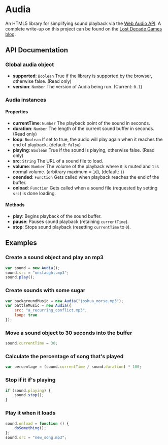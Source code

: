 # Audia

An HTML5 library for simplifying sound playback via the [Web Audio API][1]. A complete write-up on this project can be found on the [Lost Decade Games blog][2].

## API Documentation

### Global audia object

* **supported**: `Boolean` True if the library is supported by the browser, otherwise false. (Read only)
* **version**: `Number` The version of Audia being run. (Current: `0.1`)

### Audia instances

#### Properties

* **currentTime**: `Number` The playback point of the sound in seconds.
* **duration**: `Number` The length of the current sound buffer in seconds. (Read only)
* **loop**: `Boolean` If set to true, the audio will play again when it reaches the end of playback. (default: `false`)
* **playing**: `Boolean` True if the sound is playing, otherwise false. (Read only)
* **src**: `String` The URL of a sound file to load.
* **volume**: `Number` The volume of the playback where `0` is muted and `1` is normal volume. (arbitrary maximum = `10`), (default: `1`)
* **onended**: `Function` Gets called when playback reaches the end of the buffer.
* **onload**: `Function` Gets called when a sound file (requested by setting `src`) is done loading.

#### Methods

* **play**: Begins playback of the sound buffer.
* **pause**: Pauses sound playback (retaining `currentTime`).
* **stop**: Stops sound playback (resetting `currentTime` to `0`).

## Examples

### Create a sound object and play an mp3

```javascript
var sound = new Audia();
sound.src = "onslaught.mp3";
sound.play();
```
### Create sounds with some sugar

```javascript
var backgroundMusic = new Audia("joshua_morse.mp3");
var battleMusic = new Audia({
	src: "a_recurring_conflict.mp3",
	loop: true
});
```

### Move a sound object to 30 seconds into the buffer

```javascript
sound.currentTime = 30;
```

### Calculate the percentage of song that's played

```javascript
var percentage = (sound.currentTime / sound.duration) * 100;
```

### Stop if it if's playing

```javascript
if (sound.playing) {
	sound.stop();
}
```

### Play it when it loads

```javascript
sound.onload = function () {
	doSomething();
};
sound.src = "new_song.mp3";
```

[1]: https://dvcs.w3.org/hg/audio/raw-file/tip/webaudio/specification.html
[2]: http://www.lostdecadegames.com/TODO
[3]: https://github.com/lostdecade/Auracle/wiki
